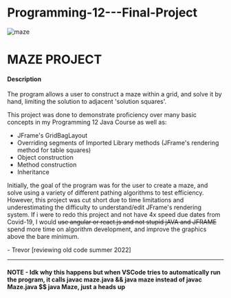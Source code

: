 # Programming-12---Final-Project

![maze](https://media.discordapp.net/attachments/646955937000849410/1014808266175422465/unknown.png)

# MAZE PROJECT

#### Description

The program allows a user to construct a maze within a grid, and solve it by hand, limiting the solution to adjacent 'solution squares'.

This project was done to demonstrate proficiency over many basic concepts in my Programming 12 Java Course as well as:
- JFrame's GridBagLayout
- Overriding segments of Imported Library methods (JFrame's rendering method for table squares)
- Object construction 
- Method construction
- Inheritance




Initially, the goal of the program was for the user to create a maze, and solve using a variety of different pathing algorithms to test efficiency.
However, this project was cut short due to time limitations and underestimating the difficulty to understand/edit JFrame's rendering system.
If i were to redo this project and not have 4x speed due dates from Covid-19, I would ~~use angular or react.js and not stupid jAVA and JFRAME~~ spend more time on algorithm development, and improve the graphics above the bare minimum.


\- Trevor [reviewing old code summer 2022]

---

#### NOTE - Idk why this happens but when VSCode tries to automatically run the program, it calls javac maze.java && java maze instead of javac Maze.java $$ java Maze, just a heads up
